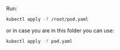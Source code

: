 
Run:

```sh
kubectl apply -f /root/pod.yaml
```

or in case you are in this folder you can use:

```sh
kubectl apply -f pod.yaml
```
